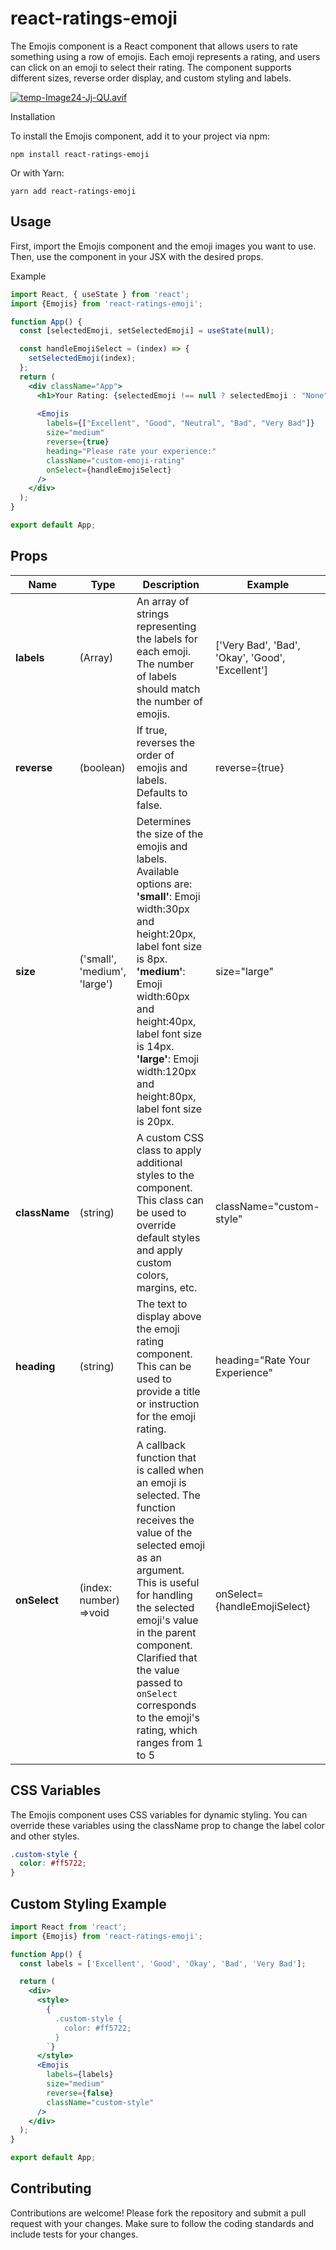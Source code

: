 # react-ratings-emoji


The Emojis component is a React component that allows users to rate something using a row of emojis. Each emoji represents a rating, and users can click on an emoji to select their rating. The component supports different sizes, reverse order display, and custom styling and labels.

[![temp-Image24-Jj-QU.avif](https://i.postimg.cc/brtvJNkZ/temp-Image24-Jj-QU.avif)](https://postimg.cc/zHqN2NdN)

Installation

To install the Emojis component, add it to your project via npm:

```
npm install react-ratings-emoji
```

Or with Yarn:

```
yarn add react-ratings-emoji
```

## Usage

First, import the Emojis component and the emoji images you want to use. Then, use the component in your JSX with the desired props.

Example

```jsx
import React, { useState } from 'react';
import {Emojis} from 'react-ratings-emoji'; 

function App() {
  const [selectedEmoji, setSelectedEmoji] = useState(null);

  const handleEmojiSelect = (index) => {
    setSelectedEmoji(index);
  };
  return (
    <div className="App">
      <h1>Your Rating: {selectedEmoji !== null ? selectedEmoji : "None"}</h1>
      
      <Emojis
        labels={["Excellent", "Good", "Neutral", "Bad", "Very Bad"]}
        size="medium"
        reverse={true}
        heading="Please rate your experience:"
        className="custom-emoji-rating"
        onSelect={handleEmojiSelect} 
      />
    </div>
  );
}

export default App;
```
## Props
| Name | Type | Description | Example |
|---|---|---| --- |
|__labels__ | (Array<string>) | An array of strings representing the labels for each emoji. The number of labels should match the number of emojis. | ['Very Bad', 'Bad', 'Okay', 'Good', 'Excellent'] |
| __reverse__ | (boolean) |  If true, reverses the order of emojis and labels. Defaults to false. | reverse={true}
| __size__ | ('small', 'medium', 'large') | Determines the size of the emojis and labels. Available options are: __'small'__: Emoji width:30px and height:20px, label font size is 8px. __'medium'__: Emoji width:60px and height:40px, label font size is 14px. __'large'__: Emoji width:120px and height:80px, label font size is 20px. | size="large"
| __className__ | (string) | A custom CSS class to apply additional styles to the component. This class can be used to override default styles and apply custom colors, margins, etc. | className="custom-style"
| __heading__ | (string) | The text to display above the emoji rating component. This can be used to provide a title or instruction for the emoji rating. | heading="Rate Your Experience"
| __onSelect__ | (index: number) =>void | A callback function that is called when an emoji is selected. The function receives the value of the selected emoji as an argument. This is useful for handling the selected emoji's value in the parent component. Clarified that the value passed to `onSelect` corresponds to the emoji's rating, which ranges from 1 to 5 | onSelect={handleEmojiSelect} 

## CSS Variables

The Emojis component uses CSS variables for dynamic styling. You can override these variables using the className prop to change the label color and other styles.

```css
.custom-style {
  color: #ff5722; 
}
```

## Custom Styling Example

```jsx
import React from 'react';
import {Emojis} from 'react-ratings-emoji'; 

function App() {
  const labels = ['Excellent', 'Good', 'Okay', 'Bad', 'Very Bad'];

  return (
    <div>
      <style>
        {`
          .custom-style {
            color: #ff5722; 
          }
        `}
      </style>
      <Emojis
        labels={labels}
        size="medium"
        reverse={false}
        className="custom-style"
      />
    </div>
  );
}

export default App;
```

## Contributing

Contributions are welcome! Please fork the repository and submit a pull request with your changes. Make sure to follow the coding standards and include tests for your changes.